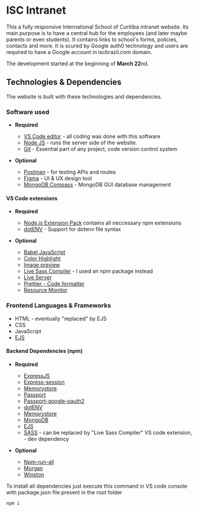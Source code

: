# ISC Intranet

This a fully responsive International School of Curitiba intranet website. Its main purpose is to have a central hub for the employees (and later maybe parents or even students). It contains links to school's forms, policies, contacts and more. It is scured by Google auth0 technology and users are required to have a Google account in iscbrazil.com domain.

The development started at the beginning of <b>March 22</b>nd.

## Technologies & Dependencies

The website is built with these technologies and dependencies.

### Software used

* <b>Required</b>
  * [VS Code editor](https://code.visualstudio.com/) - all coding was done with this software
  * [Node JS](https://nodejs.org/en/) - runs the server side of the website.
  * [Git](https://git-scm.com/) - Essential part of any project, code version control system

* <b>Optional</b>
  * [Postman](https://www.postman.com/) - for testing APIs and routes
  * [Figma](https://www.figma.com/) - UI & UX design tool
  * [MongoDB Compass](https://www.mongodb.com/products/compass) - MongoDB GUI database management

#### VS Code extensions

* <b>Required</b>
  * [Node.js Extension Pack](https://marketplace.visualstudio.com/items?itemName=waderyan.nodejs-extension-pack) contains all neccessary npm extensions
  * [dotENV](https://marketplace.visualstudio.com/items?itemName=mikestead.dotenv) - Support for dotenv file syntax

* <b>Optional</b>
  * [Babel JavaScript](https://marketplace.visualstudio.com/items?itemName=mgmcdermott.vscode-language-babel)
  * [Color Highlight](https://marketplace.visualstudio.com/items?itemName=naumovs.color-highlight)
  * [Image preview](https://marketplace.visualstudio.com/items?itemName=kisstkondoros.vscode-gutter-preview)
  * [Live Sass Compiler](https://marketplace.visualstudio.com/items?itemName=glenn2223.live-sass) - I used an npm package instead
  * [Live Server](https://marketplace.visualstudio.com/items?itemName=ritwickdey.LiveServer)
  * [Prettier - Code formatter](https://marketplace.visualstudio.com/items?itemName=esbenp.prettier-vscode)
  * [Resource Monitor](https://marketplace.visualstudio.com/items?itemName=mutantdino.resourcemonitor)

### Frontend Languages & Frameworks

* HTML - eventually "replaced" by EJS
* CSS
* JavaScript
* [EJS](https://ejs.co/)

#### Backend Dependencies (npm)

* <b>Required</b>
  * [ExpressJS](https://expressjs.com/)
  * [Express-session](https://www.npmjs.com/package/express-session)
  * [Memorystore](https://www.npmjs.com/package/memorystore)
  * [Passport](http://www.passportjs.org/)
  * [Passport-google-oauth2](https://www.npmjs.com/package/passport-google-oauth2)
  * [dotENV](https://www.npmjs.com/package/dotenv)
  * [Memorystore](https://www.npmjs.com/package/memorystore)
  * [MongoDB](https://www.npmjs.com/package/mongodb)
  * [EJS](https://www.npmjs.com/package/ejs)
  * [SASS](https://www.npmjs.com/package/sass) - can be replaced by "Live Sass Compiler" VS code extension, - dev dependency
  
* <b>Optional</b>
  * [Npm-run-all](https://www.npmjs.com/package/npm-run-all)
  * [Morgan](https://www.npmjs.com/package/morgan)
  * [Winston](https://www.npmjs.com/package/winston)
 

To install all dependencies just execute this command in VS code console with package.json file present in the root folder
```
npm i
```
